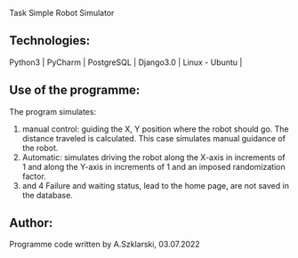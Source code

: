 <p> Task Simple Robot Simulator</p>

## Technologies:
<p>Python3 | PyCharm | PostgreSQL | Django3.0 | Linux - Ubuntu |</p>

## Use of the programme: 
The program simulates:
1. manual control: guiding the X, Y position where the robot should go. The distance traveled is calculated. This case simulates manual guidance of the robot.
2. Automatic: simulates driving the robot along the X-axis in increments of 1 and along the Y-axis in increments of 1 and an imposed randomization factor. 
3. and 4 Failure and waiting status, lead to the home page, are not saved in the database. 

## Author:
Programme code written by A.Szklarski, 03.07.2022  
